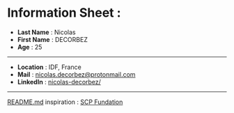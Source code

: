 # Information Sheet :

- **Last Name** : Nicolas
- **First Name** : DECORBEZ
- **Age** : 25

---

- **Location** : IDF, France
- **Mail** : [nicolas.decorbez@protonmail.com](mailto:nicolas.decorbez@protonmail.com)
- **LinkedIn** : [nicolas-decorbez/](https://www.linkedin.com/in/nicolas-decorbez/)

---

[README.md](../README.md) inspiration : [SCP Fundation](http://www.scpwiki.com/)
